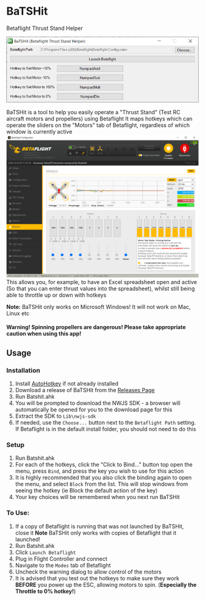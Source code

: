 # BaTSHit
Betaflight Thrust Stand Helper

![](https://github.com/evilC/BaTSHit/blob/master/Screenshot.png?raw=true)

BaTSHit is a tool to help you easily operate a "Thrust Stand" (Test RC aircraft motors and propellers) using Betaflight
It maps hotkeys which can operate the sliders on the "Motors" tab of Betaflight, regardless of which window is currently active
![](https://github.com/evilC/BaTSHit/blob/master/Betaflight.png?raw=true)
This allows you, for example, to have an Excel spreadsheet open and active (So that you can enter thrust values into the spreadsheet), whilst still being able to throttle up or down with hotkeys

**Note:** BaTSHit only works on Microsoft Windows! It will not work on Mac, Linux etc

#### Warning! Spinning propellers are dangerous! Please take appropriate caution when using this app!

## Usage
### Installation
1. Install [AutoHotkey](https://www.autohotkey.com/) if not already installed
1. Download a release of BaTSHit from the [Releases Page](https://github.com/evilC/BaTSHit/releases)
1. Run Batshit.ahk
1. You will be prompted to download the NWJS SDK - a browser will automatically be opened for you to the download page for this
1. Extract the SDK to `Lib\nwjs-sdk`
1. If needed, use the `Choose...` button next to the `Betaflight Path` setting. If Betaflight is in the default install folder, you should not need to do this

### Setup
1. Run Batshit.ahk
1. For each of the hotkeys, click the "Click to Bind..." button top open the menu, press `Bind`, and press the key you wish to use for this action
1. It is highly recommended that you also click the binding again to open the menu, and select `Block` from the list.
This will stop windows from seeing the hotkey (ie Block the default action of the key)
1. Your key choices will be remembered when you next run BaTSHit

### To Use:
1. If a copy of Betaflight is running that was not launched by BaTSHit, close it
**Note** BaTSHit only works with copies of Betaflight that it launched!
1. Run Batshit.ahk
1. Click `Launch Betaflight`
1. Plug in Flight Controller and connect
1. Navigate to the `Modes` tab of Betaflight
1. Uncheck the warning dialog to allow control of the motors
1. It is advised that you test out the hotkeys to make sure they work **BEFORE** you power up the ESC, allowing motors to spin. (**Especially the Throttle to 0% hotkey!**)
